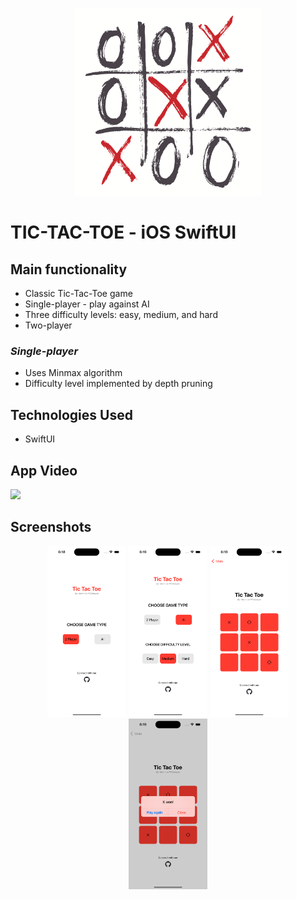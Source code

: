 <p align="center">
  <img width="300" height="300" src="https://github.com/militonyan98/tic-tac-toe-ios/blob/master/icon.png?raw=true">
</p>

# TIC-TAC-TOE - iOS SwiftUI


## Main functionality

* Classic Tic-Tac-Toe game
* Single-player - play against AI
* Three difficulty levels: easy, medium, and hard
* Two-player


### *Single-player*

* Uses Minmax algorithm
* Difficulty level implemented by depth pruning


## Technologies Used

* SwiftUI

## App Video

[![](https://markdown-videos.deta.dev/youtube/LKXrAJ7y4tc)](https://youtube.com/shorts/LKXrAJ7y4tc)


## Screenshots
<p align="center">

<img width="25%" src="https://github.com/militonyan98/tic-tac-toe-ios/blob/master/Screenshots/1.png?raw=true">

<img width="25%" src="https://github.com/militonyan98/tic-tac-toe-ios/blob/master/Screenshots/2.png?raw=true">

<img width="25%" src="https://github.com/militonyan98/tic-tac-toe-ios/blob/master/Screenshots/3.png?raw=true">

<img width="25%" src="https://github.com/militonyan98/tic-tac-toe-ios/blob/master/Screenshots/4.png?raw=true">

</p>

